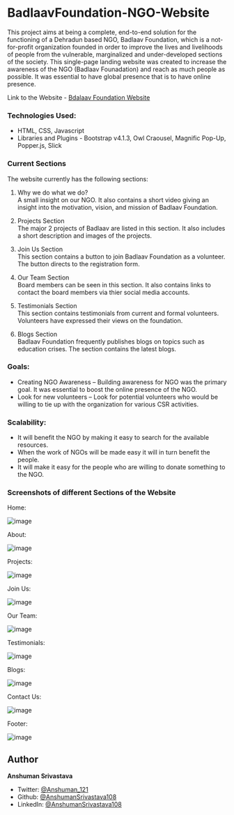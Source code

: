# BadlaavFoundation-NGO-Website

This project aims at being a complete, end-to-end solution for the functioning of a Dehradun based NGO, Badlaav Foundation, which is a not-for-profit organization founded in order to improve the lives and livelihoods of people from the vulnerable, marginalized and under-developed sections of the society. This single-page landing website was created to increase the awareness of the NGO (Badlaav Founadation) and reach as much people as possible. It was essential to have global presence that is to have online presence.

Link to the Website - [Bdalaav Foundation Website](https://anshumansrivastava108.github.io/BadlaavFoundation-NGO-Website/)

### Technologies Used:

- HTML, CSS, Javascript
- Libraries and Plugins - Bootstrap v4.1.3, Owl Craousel, Magnific Pop-Up, Popper.js, Slick

### Current Sections

The website currently has the following sections:

1. Why we do what we do?  
   A small insight on our NGO. It also contains a short video giving an insight into the motivation, vision, and mission of Badlaav Foundation.

2. Projects Section  
   The major 2 projects of Badlaav are listed in this section. It also includes a short description and images of the projects.

3. Join Us Section  
   This section contains a button to join Badlaav Foundation as a volunteer. The button directs to the registration form.
   
4. Our Team Section  
   Board members can be seen in this section. It also contains links to contact the board members via thier social media accounts.

5. Testimonials Section  
   This section contains testimonials from current and formal volunteers. Volunteers have expressed their views on the foundation.
   
6. Blogs Section  
   Badlaav Foundation frequently publishes blogs on topics such as education crises. The section contains the latest blogs.
   
### Goals: 

- Creating NGO Awareness – Building awareness for NGO was the primary goal. It was essential to boost the online presence of the NGO. 
- Look for new volunteers – Look for potential volunteers who would be willing to tie up with the organization for various CSR activities.

### Scalability:

- It will benefit the NGO by making it easy to search for the available resources.
- When the work of NGOs will be made easy it will in turn benefit the people.
- It will make it easy for the people who are willing to donate something to the NGO.

### Screenshots of different Sections of the Website

Home: 

![image](https://raw.githubusercontent.com/AnshumanSrivastava108/BadlaavFoundation-NGO-Website/main/Screenshots/Screenshot%20(463).png)

About:

![image](https://raw.githubusercontent.com/AnshumanSrivastava108/BadlaavFoundation-NGO-Website/main/Screenshots/Screenshot%20(455).png)

Projects:

![image](https://raw.githubusercontent.com/AnshumanSrivastava108/BadlaavFoundation-NGO-Website/main/Screenshots/Screenshot%20(456).png)

Join Us:

![image](https://raw.githubusercontent.com/AnshumanSrivastava108/BadlaavFoundation-NGO-Website/main/Screenshots/Screenshot%20(457).png)

Our Team:

![image](https://raw.githubusercontent.com/AnshumanSrivastava108/BadlaavFoundation-NGO-Website/main/Screenshots/Screenshot%20(458).png)

Testimonials:

![image](https://raw.githubusercontent.com/AnshumanSrivastava108/BadlaavFoundation-NGO-Website/main/Screenshots/Screenshot%20(459).png)

Blogs:

![image](https://raw.githubusercontent.com/AnshumanSrivastava108/BadlaavFoundation-NGO-Website/main/Screenshots/Screenshot%20(460).png)

Contact Us:

![image](https://raw.githubusercontent.com/AnshumanSrivastava108/BadlaavFoundation-NGO-Website/main/Screenshots/Screenshot%20(461).png)

Footer:

![image](https://raw.githubusercontent.com/AnshumanSrivastava108/BadlaavFoundation-NGO-Website/main/Screenshots/Screenshot%20(462).png)

## Author

**Anshuman Srivastava**

* Twitter: [@Anshuman_121](https://twitter.com/Anshuman_121)
* Github: [@AnshumanSrivastava108](https://github.com/AnshumanSrivastava108)
* LinkedIn: [@AnshumanSrivastava108](https://www.linkedin.com/in/anshumansrivastava108)
